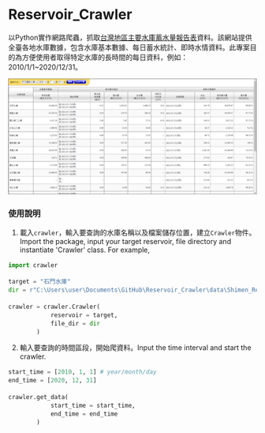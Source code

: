# Reservoir_Crawler
以Python實作網路爬蟲，抓取[台灣地區主要水庫蓄水量報告表](https://fhy.wra.gov.tw/ReservoirPage_2011/StorageCapacity.aspx)資料。該網站提供全臺各地水庫數據，包含水庫基本數據、每日蓄水統計、即時水情資料。此專案目的為方便使用者取得特定水庫的長時間的每日資料，例如：2010/1/1~2020/12/31。

![alt 文字](https://github.com/w2051200021/Reservoir_Crawler/blob/main/description/figure_1.PNG "網站示意圖")

### 使用說明
1. 載入`crawler`，輸入要查詢的水庫名稱以及檔案儲存位置，建立`Crawler`物件。Import the package, input your target reservoir, file directory and instantiate 'Crawler' class. For example,
```Python
import crawler

target = "石門水庫" 
dir = r"C:\Users\user\Documents\GitHub\Reservoir_Crawler\data\Shimen_Reservoir"

crawler = crawler.Crawler(
            reservoir = target,
            file_dir = dir
        )
```

2. 輸入要查詢的時間區段，開始爬資料。Input the time interval and start the crawler.
```Python
start_time = [2010, 1, 1] # year/month/day
end_time = [2020, 12, 31]

crawler.get_data(
            start_time = start_time,
            end_time = end_time
        )
```


